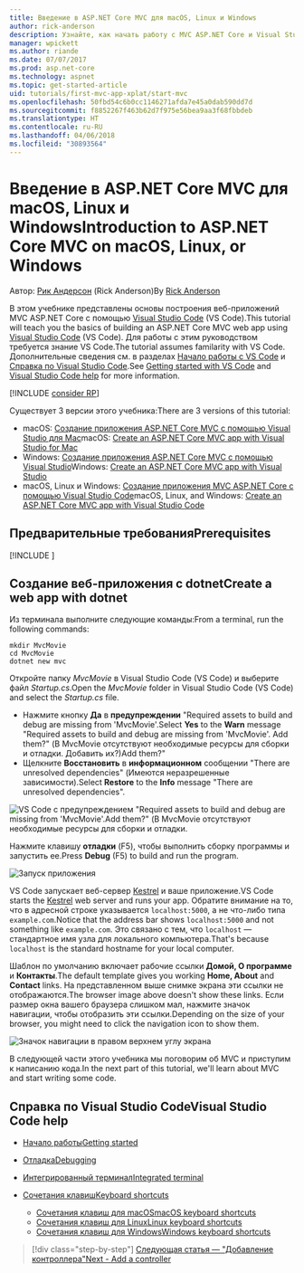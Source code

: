 ```yaml
---
title: Введение в ASP.NET Core MVC для macOS, Linux и Windows
author: rick-anderson
description: Узнайте, как начать работу с MVC ASP.NET Core и Visual Studio Code в операционных системах macOS, Linux и Windows
manager: wpickett
ms.author: riande
ms.date: 07/07/2017
ms.prod: asp.net-core
ms.technology: aspnet
ms.topic: get-started-article
uid: tutorials/first-mvc-app-xplat/start-mvc
ms.openlocfilehash: 50fbd54c6b0cc1146271afda7e45a0dab590dd7d
ms.sourcegitcommit: f8852267f463b62d7f975e56bea9aa3f68fbbdeb
ms.translationtype: HT
ms.contentlocale: ru-RU
ms.lasthandoff: 04/06/2018
ms.locfileid: "30893564"
---
```

# <a name="introduction-to-aspnet-core-mvc-on-macos-linux-or-windows"></a><span data-ttu-id="6e9bf-103">Введение в ASP.NET Core MVC для macOS, Linux и Windows</span><span class="sxs-lookup"><span data-stu-id="6e9bf-103">Introduction to ASP.NET Core MVC on macOS, Linux, or Windows</span></span>

<span data-ttu-id="6e9bf-104">Автор: [Рик Андерсон](https://twitter.com/RickAndMSFT) (Rick Anderson)</span><span class="sxs-lookup"><span data-stu-id="6e9bf-104">By [Rick Anderson](https://twitter.com/RickAndMSFT)</span></span>

<span data-ttu-id="6e9bf-105">В этом учебнике представлены основы построения веб-приложений MVC ASP.NET Core с помощью [Visual Studio Code](https://code.visualstudio.com) (VS Code).</span><span class="sxs-lookup"><span data-stu-id="6e9bf-105">This tutorial will teach you the basics of building an ASP.NET Core MVC web app using [Visual Studio Code](https://code.visualstudio.com) (VS Code).</span></span> <span data-ttu-id="6e9bf-106">Для работы с этим руководством требуется знание VS Code.</span><span class="sxs-lookup"><span data-stu-id="6e9bf-106">The tutorial assumes familarity with VS Code.</span></span> <span data-ttu-id="6e9bf-107">Дополнительные сведения см. в разделах [Начало работы с VS Code](https://code.visualstudio.com/docs) и [Справка по Visual Studio Code](#visual-studio-code-help).</span><span class="sxs-lookup"><span data-stu-id="6e9bf-107">See [Getting started with VS Code](https://code.visualstudio.com/docs) and [Visual Studio Code help](#visual-studio-code-help) for more information.</span></span> 

[!INCLUDE [consider RP](../../includes/razor.md)]

<span data-ttu-id="6e9bf-108">Существует 3 версии этого учебника:</span><span class="sxs-lookup"><span data-stu-id="6e9bf-108">There are 3 versions of this tutorial:</span></span>

* <span data-ttu-id="6e9bf-109">macOS: [Создание приложения ASP.NET Core MVC с помощью Visual Studio для Mac](xref:tutorials/first-mvc-app-mac/start-mvc)</span><span class="sxs-lookup"><span data-stu-id="6e9bf-109">macOS: [Create an ASP.NET Core MVC app with Visual Studio for Mac](xref:tutorials/first-mvc-app-mac/start-mvc)</span></span>
* <span data-ttu-id="6e9bf-110">Windows: [Создание приложения ASP.NET Core MVC с помощью Visual Studio](xref:tutorials/first-mvc-app/start-mvc)</span><span class="sxs-lookup"><span data-stu-id="6e9bf-110">Windows: [Create an ASP.NET Core MVC app with Visual Studio](xref:tutorials/first-mvc-app/start-mvc)</span></span>
* <span data-ttu-id="6e9bf-111">macOS, Linux и Windows: [Создание приложения MVC ASP.NET Core с помощью Visual Studio Code](xref:tutorials/first-mvc-app-xplat/start-mvc)</span><span class="sxs-lookup"><span data-stu-id="6e9bf-111">macOS, Linux, and Windows: [Create an ASP.NET Core MVC app with Visual Studio Code](xref:tutorials/first-mvc-app-xplat/start-mvc)</span></span> 

## <a name="prerequisites"></a><span data-ttu-id="6e9bf-112">Предварительные требования</span><span class="sxs-lookup"><span data-stu-id="6e9bf-112">Prerequisites</span></span>

[!INCLUDE [](~/includes/net-core-prereqs-vscode.md)]

## <a name="create-a-web-app-with-dotnet"></a><span data-ttu-id="6e9bf-113">Создание веб-приложения с dotnet</span><span class="sxs-lookup"><span data-stu-id="6e9bf-113">Create a web app with dotnet</span></span>

<span data-ttu-id="6e9bf-114">Из терминала выполните следующие команды:</span><span class="sxs-lookup"><span data-stu-id="6e9bf-114">From a terminal, run the following commands:</span></span>

```console
mkdir MvcMovie
cd MvcMovie
dotnet new mvc
```

<span data-ttu-id="6e9bf-115">Откройте папку *MvcMovie* в Visual Studio Code (VS Code) и выберите файл *Startup.cs*.</span><span class="sxs-lookup"><span data-stu-id="6e9bf-115">Open the *MvcMovie* folder in Visual Studio Code (VS Code) and select the *Startup.cs* file.</span></span>

- <span data-ttu-id="6e9bf-116">Нажмите кнопку **Да** в **предупреждении** "Required assets to build and debug are missing from 'MvcMovie'.</span><span class="sxs-lookup"><span data-stu-id="6e9bf-116">Select **Yes** to the **Warn** message "Required assets to build and debug are missing from 'MvcMovie'.</span></span> <span data-ttu-id="6e9bf-117">Add them?" (В MvcMovie отсутствуют необходимые ресурсы для сборки и отладки. Добавить их?)</span><span class="sxs-lookup"><span data-stu-id="6e9bf-117">Add them?"</span></span>
- <span data-ttu-id="6e9bf-118">Щелкните **Восстановить** в **информационном** сообщении "There are unresolved dependencies" (Имеются неразрешенные зависимости).</span><span class="sxs-lookup"><span data-stu-id="6e9bf-118">Select **Restore** to the **Info** message "There are unresolved dependencies".</span></span>

![VS Code с предупреждением "Required assets to build and debug are missing from 'MvcMovie'.Add them?" (В MvcMovie отсутствуют необходимые ресурсы для сборки и отладки.](../web-api-vsc/_static/vsc_restore.png)

<span data-ttu-id="6e9bf-122">Нажмите клавишу **отладки** (F5), чтобы выполнить сборку программы и запустить ее.</span><span class="sxs-lookup"><span data-stu-id="6e9bf-122">Press **Debug** (F5) to build and run the program.</span></span>

![Запуск приложения](../first-mvc-app/start-mvc/_static/1.png)

<span data-ttu-id="6e9bf-124">VS Code запускает веб-сервер [Kestrel](xref:fundamentals/servers/kestrel) и ваше приложение.</span><span class="sxs-lookup"><span data-stu-id="6e9bf-124">VS Code starts the [Kestrel](xref:fundamentals/servers/kestrel) web server and runs your app.</span></span> <span data-ttu-id="6e9bf-125">Обратите внимание на то, что в адресной строке указывается `localhost:5000`, а не что-либо типа `example.com`.</span><span class="sxs-lookup"><span data-stu-id="6e9bf-125">Notice that the address bar shows `localhost:5000` and not something like `example.com`.</span></span> <span data-ttu-id="6e9bf-126">Это связано с тем, что `localhost` — стандартное имя узла для локального компьютера.</span><span class="sxs-lookup"><span data-stu-id="6e9bf-126">That's because `localhost` is the standard hostname for your local computer.</span></span>

<span data-ttu-id="6e9bf-127">Шаблон по умолчанию включает рабочие ссылки **Домой, О программе** и **Контакты**.</span><span class="sxs-lookup"><span data-stu-id="6e9bf-127">The default template gives you working **Home, About** and **Contact** links.</span></span> <span data-ttu-id="6e9bf-128">На представленном выше снимке экрана эти ссылки не отображаются.</span><span class="sxs-lookup"><span data-stu-id="6e9bf-128">The browser image above doesn't show these links.</span></span> <span data-ttu-id="6e9bf-129">Если размер окна вашего браузера слишком мал, нажмите значок навигации, чтобы отобразить эти ссылки.</span><span class="sxs-lookup"><span data-stu-id="6e9bf-129">Depending on the size of your browser, you might need to click the navigation icon to show them.</span></span>

![Значок навигации в правом верхнем углу экрана](../first-mvc-app/start-mvc/_static/2.png)

<span data-ttu-id="6e9bf-131">В следующей части этого учебника мы поговорим об MVC и приступим к написанию кода.</span><span class="sxs-lookup"><span data-stu-id="6e9bf-131">In the next part of this tutorial, we'll learn about MVC and start writing some code.</span></span>

## <a name="visual-studio-code-help"></a><span data-ttu-id="6e9bf-132">Справка по Visual Studio Code</span><span class="sxs-lookup"><span data-stu-id="6e9bf-132">Visual Studio Code help</span></span>

- [<span data-ttu-id="6e9bf-133">Начало работы</span><span class="sxs-lookup"><span data-stu-id="6e9bf-133">Getting started</span></span>](https://code.visualstudio.com/docs)
- [<span data-ttu-id="6e9bf-134">Отладка</span><span class="sxs-lookup"><span data-stu-id="6e9bf-134">Debugging</span></span>](https://code.visualstudio.com/docs/editor/debugging)
- [<span data-ttu-id="6e9bf-135">Интегрированный терминал</span><span class="sxs-lookup"><span data-stu-id="6e9bf-135">Integrated terminal</span></span>](https://code.visualstudio.com/docs/editor/integrated-terminal)
- [<span data-ttu-id="6e9bf-136">Сочетания клавиш</span><span class="sxs-lookup"><span data-stu-id="6e9bf-136">Keyboard shortcuts</span></span>](https://code.visualstudio.com/docs/getstarted/keybindings#_keyboard-shortcuts-reference)

  - [<span data-ttu-id="6e9bf-137">Сочетания клавиш для macOS</span><span class="sxs-lookup"><span data-stu-id="6e9bf-137">macOS keyboard shortcuts</span></span>](https://code.visualstudio.com/shortcuts/keyboard-shortcuts-macos.pdf)
  - [<span data-ttu-id="6e9bf-138">Сочетания клавиш для Linux</span><span class="sxs-lookup"><span data-stu-id="6e9bf-138">Linux keyboard shortcuts</span></span>](https://code.visualstudio.com/shortcuts/keyboard-shortcuts-linux.pdf)
  - [<span data-ttu-id="6e9bf-139">Сочетания клавиш для Windows</span><span class="sxs-lookup"><span data-stu-id="6e9bf-139">Windows keyboard shortcuts</span></span>](https://code.visualstudio.com/shortcuts/keyboard-shortcuts-windows.pdf)

> [!div class="step-by-step"]
> [<span data-ttu-id="6e9bf-140">Следующая статья — "Добавление контроллера"</span><span class="sxs-lookup"><span data-stu-id="6e9bf-140">Next - Add a controller</span></span>](adding-controller.md)
